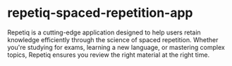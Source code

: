 # repetiq-spaced-repetition-app
Repetiq is a cutting-edge application designed to help users retain knowledge efficiently through the science of spaced repetition. Whether you're studying for exams, learning a new language, or mastering complex topics, Repetiq ensures you review the right material at the right time.
